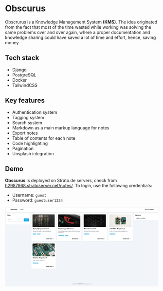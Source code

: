 # Obscurus

Obscrurus is a Knowledge Management System **(KMS)**.
The idea originated from the fact that most of the time wasted while working was solving the same problems over and over again, where a proper documentation and knowledge sharing could have saved a lot of time and effort, hence, saving money.

## Tech stack

- Django
- PostgreSQL
- Docker
- TailwindCSS

## Key features

- Authentication system
- Tagging system
- Search system
- Markdown as a main markup language for notes
- Export notes
- Table of contents for each note
- Code highlighting
- Pagination
- Unsplash integration

## Demo

**Obscurus** is deployed on Strato.de servers, check from [h2987968.stratoserver.net/notes/](h2987968.stratoserver.net/notes/).
To login, use the following credentials:

- Username: `guest`
- Password: `guestuser1234`


![Alt text](Obscurus.png "Block explorer")